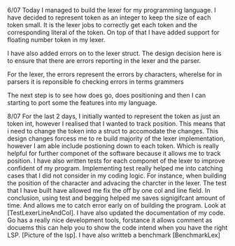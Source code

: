 6/07
Today I managed to build the lexer for my programming language. I have decided to represent token as an integer to keep the size of each token small. It is the lexer jobs to correctly get each token and the corresponding literal of the token. On top of that I have added support for floating number token in my lexer. 

I have also added errors on to the lexer struct. The design decision here is to ensure that there are errors reporting in the lexer and the parser.

For the lexer, the errors represent the errors by characters, wherelse for in parsers it is reponsible fo checking errors in terms grammers

The next step is to see how does go, does positioning and then I can starting to port some the features into my language.

8/07
For the last 2 days, I initially wanted to represent the token as just an token int, however I realised that I wanted to track position. This means that i need to change the token into a struct to accomodate the changes. This design changes forcess me to re build majority of the lexer implementation, however I am able include postioning down to each token. Which is really helpful for further componet of the software because it allows me to track position. I have also written tests for each componet of the lexer to improve confident of my program. Implementing test really helped me into catching cases that I did not consider in my coding logic. For instance, when building the position of the character and advacing the charcter in the lexer. The test that I have built have allowed me fix the off by one col and line field. In conclusion, using test and begging helped me saves signigifcant amount of time. And allows me to catch error early on of building the program. Look at [TestLexerLineAndCol]. I have also updated the documentation of my code. Go has a really nice development tools, forstance it allows comment as docuems this can help you to show the code intend when you have the right LSP. [Picture of the lsp]. I have also writteb a benchmark [BenchmarkLex]